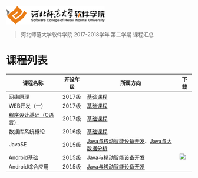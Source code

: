 <img src="./image/logo.png" height="50" /> 

> 河北师范大学软件学院 2017-2018学年 第二学期 课程汇总


# 课程列表

|课程名称|开设年级|所属方向|下载|
|-------|-------|-------|-------|
|网络原理|2017级|[基础课程](./courses/基础课程)||
|WEB开发（一）|2017级|[基础课程](./courses/基础课程)||
|[程序设计基础（C语言）](https://github.com/edu2act/course-C/)|2017级|[基础课程](./courses/基础课程)||
|数据库系统概论|2016级|[基础课程](./courses/基础课程)||
|JavaSE|2015级|[Java与移动智能设备开发](./courses/Java与移动智能设备开发)、[Java与大数据分析](./courses/Java与大数据分析)||
|[Android基础](https://github.com/edu2act/course-android/tree/2017-2018-2st)|2015级|[Java与移动智能设备开发](./courses/Java与移动智能设备开发)|[![](https://img.shields.io/badge/term-2017--2018--2st-blue.svg)](https://github.com/edu2act/course-android/releases/tag/2017-2018-2st)|
|Android综合应用|2015级|[Java与移动智能设备开发](./courses/Java与移动智能设备开发)||

